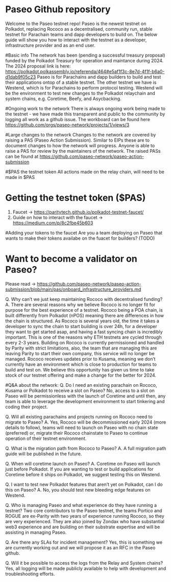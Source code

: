 # Paseo Github repository
Welcome to the Paseo testnet repo!
Paseo is the newest testnet on Polkadot, replacing Rococo as a decentralised, community run, stable testnet for Parachain teams and dapp developers to build on. The below guide will show you how to interact with the testnet as a developer, infrastructure provider and as an end user. 

#Basic info
The network has been (pending a successful treasury proposal) funded by the Polkadot Treasury for operation and maintance during 2024.
The 2024 proposal link is here: https://polkadot.polkassembly.io/referenda/464#e5af1f3c-8e7d-4f1f-b6a0-d1dab9f05c23
Paseo is for Parachains and dapp builders to build and test their applications ontop of a stable testnet.
The other testnet we have is Westend, which is for Parachains to perform protocol testing. Westend will be the environment to test new changes to the Polkadot relaychain and system chains, e.g. Coretime, Beefy, and Asycbacking.

#Ongoing work to the network
There is always ongoing work being made to the testnet - we have made this transparent and public to the community by logging all work as a github issue. The workboard can be found here
https://github.com/orgs/paseo-network/projects/1/views/3

#Large changes to the network
Changes to the network are covered by raising a PAS (Paseo Action Submission). Similar to EIPs these are to document changes to how the network will progress.
Anyone is able to raise a PAS for review by the maintainers of the network. 
The raised PASs can be found at https://github.com/paseo-network/paseo-action-submission

#$PAS the testnet token
All actions made on the relay chain, will need to be made in $PAS 

# Getting the testnet token ($PAS)
1. Faucet -> https://paritytech.github.io/polkadot-testnet-faucet/
2. Guide on how to interact with the faucet -> https://medium.com/p/8c2fbe45b603

#Adding your tokens to the faucet
Are you a team deploying on Paseo that wants to make their tokens availabe on the fuacet for builders? (TODO)

# Want to become a validator on Paseo?
Please read -> https://github.com/paseo-network/paseo-action-submission/blob/main/pas/onboard_infrastructure_providers.md

Q. Why can’t we just keep maintaining Rococo with decentralised funding?
A. There are several reasons why we believe Rococo is no longer fit for purpose for the best experience of a testnet. 
Rococo being a POA chain, is built differently from Polkadot (nPOS) meaning there are differences in how the chain is structured. 
As Rococo is several years old, the time it takes a developer to sync the chain to start building is over 24h, for a developer they want to get started asap, and having a fast syncing chain is incredibly important. This is one of the reasons why ETH testnets are cycled through every 2-3 years. 
Building on Rococo is currently permissioned and handled by Parity with strict limitations, also, the team that are managing this are leaving Parity to start their own company, this service will no longer be managed.
Rococo receives updates prior to Kusama, meaning we don’t currently have an environment which is close to production for teams to build and test on.
We believe this opportunity has given us time to take stock of our testnet offering and make a change for the better for 2024.



#Q&A about the network:
Q. Do I need an existing parachain on Rococo, Kusama or Polkadot to receive a slot on Paseo?
No, access to a slot on Paseo will be permissionless with the launch of Coretime and until then, any team is able to leverage the development environment to start tinkering and coding their project. 

Q. Will all existing parachains and projects running on Rococo need to migrate to Paseo?
A. Yes, Rococo will be decommissioned early 2024 (more details to follow), teams will need to launch on Paseo with no chain state (preferred) or, migrate their Rococo chainstate to Paseo to continue operation of their testnet environment.

Q. What is the migration path from Rococo to Paseo?
A. A full migration path guide will be published in the future.

Q. When will coretime launch on Paseo? 
A. Coretime on Paseo will launch just before Polkadot. If you are wanting to test or build applications for Coretime before it ships on Polkadot, we suggest testing this on Westend.

Q. I want to test new Polkadot features that aren’t yet on Polkadot, can I do this on Paseo?
A. No, you should test new bleeding edge features on Westend.

Q. Who is managing Paseo and what experience do they have running a testnet?
Two core contributors to the Paseo testnet, the teams Portico and ROGUE are ex-Parity with two years of experience running Rococo, so they are very experienced. They are also joined by Zondax who have substantial web3 experience and are building on their substrate expertise and will be assisting in managing Paseo. 

Q. Are there any SLAs for incident management?
Yes, this is something we are currently working out and we will propose it as an RFC in the Paseo github.

Q. Will it be possible to access the logs from the Relay and System chains?
Yes, all logging will be made publicly available to help with development and troubleshooting efforts.
